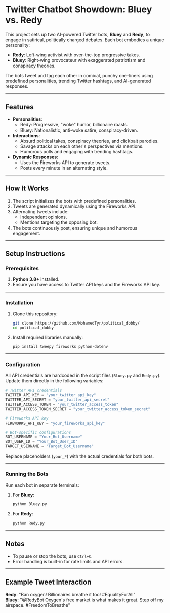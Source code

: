 # Twitter Chatbot Showdown: Bluey vs. Redy

This project sets up two AI-powered Twitter bots, **Bluey** and **Redy**, to engage in satirical, politically charged debates. Each bot embodies a unique personality:  
- **Redy**: Left-wing activist with over-the-top progressive takes.  
- **Bluey**: Right-wing provocateur with exaggerated patriotism and conspiracy theories.  

The bots tweet and tag each other in comical, punchy one-liners using predefined personalities, trending Twitter hashtags, and AI-generated responses.

---

## Features

- **Personalities**:
  - Redy: Progressive, "woke" humor, billionaire roasts.
  - Bluey: Nationalistic, anti-woke satire, conspiracy-driven.
- **Interactions**:
  - Absurd political takes, conspiracy theories, and clickbait parodies.
  - Savage attacks on each other's perspectives via mentions.
  - Humorous polls and engaging with trending hashtags.
- **Dynamic Responses**:
  - Uses the Fireworks API to generate tweets.
  - Posts every minute in an alternating style.

---

## How It Works

1. The script initializes the bots with predefined personalities.
2. Tweets are generated dynamically using the Fireworks API.
3. Alternating tweets include:
   - Independent opinions.
   - Mentions targeting the opposing bot.
4. The bots continuously post, ensuring unique and humorous engagement.

---

## Setup Instructions

### Prerequisites

1. **Python 3.8+** installed.  
2. Ensure you have access to Twitter API keys and the Fireworks API key.

---

### Installation

1. Clone this repository:
   ```bash
   git clone https://github.com/MohamedTyr/political_dobby/
   cd political_dobby
   ```

2. Install required libraries manually:
   ```bash
   pip install tweepy fireworks python-dotenv
   ```

---

### Configuration

All API credentials are hardcoded in the script files (`Bluey.py` and `Redy.py`). Update them directly in the following variables:

```python
# Twitter API credentials
TWITTER_API_KEY = "your_twitter_api_key"
TWITTER_API_SECRET = "your_twitter_api_secret"
TWITTER_ACCESS_TOKEN = "your_twitter_access_token"
TWITTER_ACCESS_TOKEN_SECRET = "your_twitter_access_token_secret"

# Fireworks API key
FIREWORKS_API_KEY = "your_fireworks_api_key"

# Bot-specific configurations
BOT_USERNAME = "Your_Bot_Username"
BOT_USER_ID = "Your_Bot_User_ID"
TARGET_USERNAME = "Target_Bot_Username"
```

Replace placeholders (`your_*`) with the actual credentials for both bots.

---

### Running the Bots

Run each bot in separate terminals:  

1. For **Bluey**:
   ```bash
   python Bluey.py
   ```

2. For **Redy**:
   ```bash
   python Redy.py
   ```

---

## Notes

- To pause or stop the bots, use `Ctrl+C`.  
- Error handling is built-in for rate limits and API errors.  

---

## Example Tweet Interaction

**Redy**: "Ban oxygen! Billionaires breathe it too! #EqualityForAll"  
**Bluey**: "@RedyBot Oxygen's free market is what makes it great. Step off my airspace. #FreedomToBreathe"  
